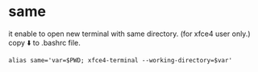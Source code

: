 # same
it enable to open new terminal with same directory. (for xfce4 user only.)
copy :arrow_down: to .bashrc file.
```
alias same='var=$PWD; xfce4-terminal --working-directory=$var'
```
